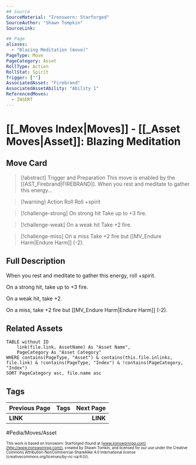 ```yaml
---
## Source
SourceMaterial: "Ironsworn: Starforged"
SourceAuthor: "Shawn Tompkin"
SourceLink: 

## Page
aliases:
  - "Blazing Meditation (move)"
PageType: Move
PageCategory: Asset
RollType: Action
RollStat: Spirit
Trigger: [""]
AssociatedAsset: "Firebrand"
AssociatedAssetAbility: "Ability 1"
ReferencedMoves: 
  - INSERT
---
```

# [[_Moves Index|Moves]] - [[_Asset Moves|Asset]]: Blazing Meditation

## Move Card
>[!abstract]  Trigger and Preparation
>This move is enabled by the [[AST_Firebrand|FIREBRAND]].
>When you rest and meditate to gather this energy...

> [!warning] Action Roll
> Roll +spirit

> [!challenge-strong] On strong hit
>  Take up to +3 fire. 

> [!challenge-weak] On a weak hit
> Take +2 fire.

> [!challenge-miss] On a miss
> Take +2 fire but [[MV_Endure Harm|Endure Harm]] (-2).

## Full Description
When you rest and meditate to gather this energy, roll +spirit. 

On a strong hit, take up to +3 fire. 

On a weak hit, take +2. 

On a miss, take +2 fire but [[MV_Endure Harm|Endure Harm]] (-2).



## Related Assets
```dataview
TABLE without ID
	link(file.link, AssetName) As "Asset Name",
	PageCategory As "Asset Category"
WHERE contains(PageType, "Asset") & contains(this.file.inlinks, file.link) & !contains(PageType, "Index") & !contains(PageCategory, "Index")
SORT PageCategory asc, file.name asc
```

## Tags
| Previous Page | Tags | Next Page |
|:--- |:---:| ---:|
| **LINK** |  | **LINK** |

#Pedia/Moves/Asset 

<font size=-2>This work is based on Ironsworn: Starforged (found at [www.ironswornrpg.com](http://www.ironswornrpg.com)), created by Shawn Tomkin, and licensed for our use under the Creative Commons Attribution-NonCommercial-ShareAlike 4.0 International license  (creativecommons.org/licenses/by-nc-sa/4.0/).</font>

